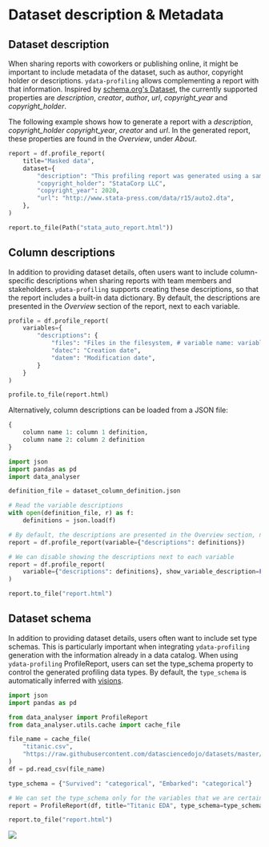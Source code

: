 # Dataset description & Metadata

## Dataset description

When sharing reports with coworkers or publishing online, it might be
important to include metadata of the dataset, such as author, copyright
holder or descriptions. `ydata-profiling` allows complementing a report
with that information. Inspired by [schema.org\'s
Dataset](https://schema.org/Dataset), the currently supported properties
are *description*, *creator*, *author*, *url*, *copyright_year* and
*copyright_holder*.

The following example shows how to generate a report with a
*description*, *copyright_holder* *copyright_year*, *creator* and *url*.
In the generated report, these properties are found in the *Overview*,
under *About*.

``` python linenums="1" title="Add profile report description"
report = df.profile_report(
    title="Masked data",
    dataset={
        "description": "This profiling report was generated using a sample of 5% of the original dataset.",
        "copyright_holder": "StataCorp LLC",
        "copyright_year": 2020,
        "url": "http://www.stata-press.com/data/r15/auto2.dta",
    },
)

report.to_file(Path("stata_auto_report.html"))
```

## Column descriptions

In addition to providing dataset details, often users want to include
column-specific descriptions when sharing reports with team members and
stakeholders. `ydata-profiling` supports creating these descriptions, so
that the report includes a built-in data dictionary. By default, the
descriptions are presented in the *Overview* section of the report, next
to each variable.

``` python linenums="1" title="Generate a report with per-variable descriptions"
profile = df.profile_report(
    variables={
        "descriptions": {
            "files": "Files in the filesystem, # variable name: variable description",
            "datec": "Creation date",
            "datem": "Modification date",
        }
    }
)

profile.to_file(report.html)
```

Alternatively, column descriptions can be loaded from a JSON file:

``` python linenums="1" title="dataset_column_definition.json"
{
    column name 1: column 1 definition,
    column name 2: column 2 definition
}
```

``` python linenums="1" title="Generate a report with descriptions per variable from a JSON definitions file"
import json
import pandas as pd
import data_analyser

definition_file = dataset_column_definition.json

# Read the variable descriptions
with open(definition_file, r) as f:
    definitions = json.load(f)

# By default, the descriptions are presented in the Overview section, next to each variable
report = df.profile_report(variable={"descriptions": definitions})

# We can disable showing the descriptions next to each variable
report = df.profile_report(
    variable={"descriptions": definitions}, show_variable_description=False
)

report.to_file("report.html")
```

## Dataset schema

In addition to providing dataset details, users often want to include
set type schemas. This is particularly important when integrating
`ydata-profiling` generation with the information already in a data
catalog. When using `ydata-profiling` ProfileReport, users can set the
type_schema property to control the generated profiling data types. By
default, the `type_schema` is automatically inferred with [visions](https://github.com/dylan-profiler/visions).

``` python linenums="1" title="Set the variable type schema to Generate the profile report"
import json
import pandas as pd

from data_analyser import ProfileReport
from data_analyser.utils.cache import cache_file

file_name = cache_file(
    "titanic.csv",
    "https://raw.githubusercontent.com/datasciencedojo/datasets/master/titanic.csv",
)
df = pd.read_csv(file_name)

type_schema = {"Survived": "categorical", "Embarked": "categorical"}

# We can set the type_schema only for the variables that we are certain of their types. All the other will be automatically inferred.
report = ProfileReport(df, title="Titanic EDA", type_schema=type_schema)

report.to_file("report.html")
```

<img referrerpolicy="no-referrer-when-downgrade" src="https://static.scarf.sh/a.png?x-pxid=baa0e45f-0c03-4190-9646-9d8ea2640ba2" />
